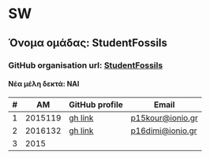 # SW
## Όνομα ομάδας: StudentFossils
### GitHub organisation url: [StudentFossils](https://github.com/StudentFossils/SW/edit/main/Team/README.md)
#### Νέα μέλη δεκτά: ΝΑΙ

| # | ΑΜ | GitHub profile | Email |
| -- | -- | -- | -- |
| 1 | 2015119 | [gh link](https://github.com/P15KOUR) | p15kour@ionio.gr |
| 2 | 2016132 | [gh link](https://github.com/fanisdimitriadis) | p16dimi@ionio.gr |
| 3 | 2015| |

